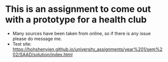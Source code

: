 # This is an assignment to come out with a prototype for a health club
* Many sources have been taken from online, so if there is any issue please do message me.
* Test site: https://hohshenyien.github.io/university_assignments/year%201/sem%202/SAAD/solution/index.html
